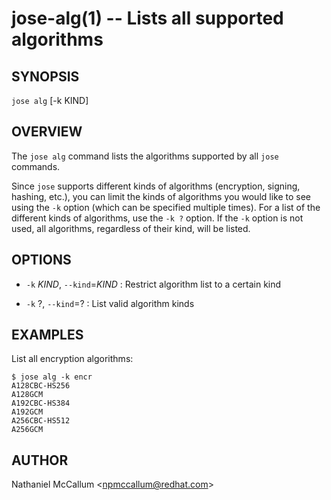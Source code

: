 jose-alg(1) -- Lists all supported algorithms
=============================================

## SYNOPSIS

`jose alg` [-k KIND]

## OVERVIEW

The `jose alg` command lists the algorithms supported by all `jose` commands.

Since `jose` supports different kinds of algorithms (encryption, signing,
hashing, etc.), you can limit the kinds of algorithms you would like to see
using the `-k` option (which can be specified multiple times). For a list of
the different kinds of algorithms, use the `-k ?` option. If the `-k` option is
not used, all algorithms, regardless of their kind, will be listed.

## OPTIONS

* `-k` _KIND_, `--kind`=_KIND_ :
  Restrict algorithm list to a certain kind

* `-k` ?, `--kind`=? :
  List valid algorithm kinds

## EXAMPLES

List all encryption algorithms:

    $ jose alg -k encr
    A128CBC-HS256
    A128GCM
    A192CBC-HS384
    A192GCM
    A256CBC-HS512
    A256GCM

## AUTHOR

Nathaniel McCallum &lt;npmccallum@redhat.com&gt;
